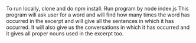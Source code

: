 To run locally, clone and do npm install.
Run program by node index.js
This program will ask user for a word and will find how many times the word has occurred in the excerpt and will give all the sentences in which it has occurred. It will also 
give us the conversations in which it has occurred and it gives all proper nouns used in the excerpt too.

